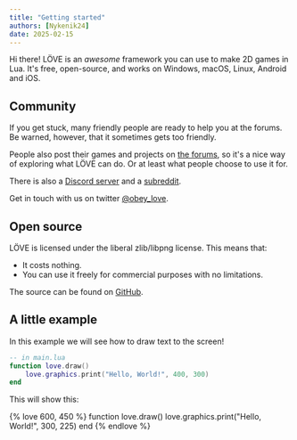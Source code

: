 ```yaml
---
title: "Getting started"
authors: [Nykenik24]
date: 2025-02-15
---
```


Hi there! LÖVE is an *awesome* framework you can use to make 2D games in Lua. It's free, open-source, and works on Windows, macOS, Linux, Android and iOS.

## Community
If you get stuck, many friendly people are ready to help you at the forums. Be warned, however, that it sometimes gets too friendly.

People also post their games and projects on [the forums](https://love2d.org/forums/), so it's a nice way of exploring what LÖVE can do. Or at least what people choose to use it for.

There is also a [Discord server](https://discord.gg/rhUets9) and a [subreddit](https://www.reddit.com/r/love2d).

Get in touch with us on twitter [@obey_love](https://twitter.com/obey_love).

## Open source
LÖVE is licensed under the liberal zlib/libpng license. This means that:

- It costs nothing.
- You can use it freely for commercial purposes with no limitations.

The source can be found on [GitHub](https://github.com/love2d/love).

## A little example

In this example we will see how to draw text to the screen!
```lua
-- in main.lua
function love.draw()
    love.graphics.print("Hello, World!", 400, 300)
end
```
This will show this:

{% love 600, 450 %}
function love.draw()
    love.graphics.print("Hello, World!", 300, 225)
end
{% endlove %}